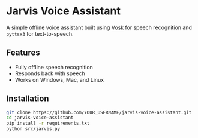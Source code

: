 # Jarvis Voice Assistant

A simple offline voice assistant built using [Vosk](https://alphacephei.com/vosk/) for speech recognition and `pyttsx3` for text-to-speech.

## Features
- Fully offline speech recognition
- Responds back with speech
- Works on Windows, Mac, and Linux

## Installation
```bash
git clone https://github.com/YOUR_USERNAME/jarvis-voice-assistant.git
cd jarvis-voice-assistant
pip install -r requirements.txt
python src/jarvis.py

